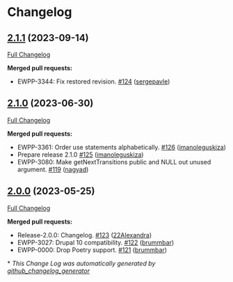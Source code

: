 # Changelog

## [2.1.1](https://github.com/openeuropa/oe_editorial/tree/2.1.1) (2023-09-14)

[Full Changelog](https://github.com/openeuropa/oe_editorial/compare/2.1.0...2.1.1)

**Merged pull requests:**

- EWPP-3344: Fix restored revision. [\#124](https://github.com/openeuropa/oe_editorial/pull/124) ([sergepavle](https://github.com/sergepavle))

## [2.1.0](https://github.com/openeuropa/oe_editorial/tree/2.1.0) (2023-06-30)

[Full Changelog](https://github.com/openeuropa/oe_editorial/compare/2.0.0...2.1.0)

**Merged pull requests:**

- EWPP-3361: Order use statements alphabetically. [\#126](https://github.com/openeuropa/oe_editorial/pull/126) ([imanoleguskiza](https://github.com/imanoleguskiza))
- Prepare release 2.1.0 [\#125](https://github.com/openeuropa/oe_editorial/pull/125) ([imanoleguskiza](https://github.com/imanoleguskiza))
- EWPP-3080: Make getNextTransitions public and NULL out unused argument. [\#119](https://github.com/openeuropa/oe_editorial/pull/119) ([nagyad](https://github.com/nagyad))

## [2.0.0](https://github.com/openeuropa/oe_editorial/tree/2.0.0) (2023-05-25)

[Full Changelog](https://github.com/openeuropa/oe_editorial/compare/1.17.0...2.0.0)

**Merged pull requests:**

- Release-2.0.0: Changelog. [\#123](https://github.com/openeuropa/oe_editorial/pull/123) ([22Alexandra](https://github.com/22Alexandra))
- EWPP-3027: Drupal 10 compatibility. [\#122](https://github.com/openeuropa/oe_editorial/pull/122) ([brummbar](https://github.com/brummbar))
- EWPP-0000: Drop Poetry support. [\#121](https://github.com/openeuropa/oe_editorial/pull/121) ([brummbar](https://github.com/brummbar))



\* *This Change Log was automatically generated by [github_changelog_generator](https://github.com/skywinder/Github-Changelog-Generator)*
